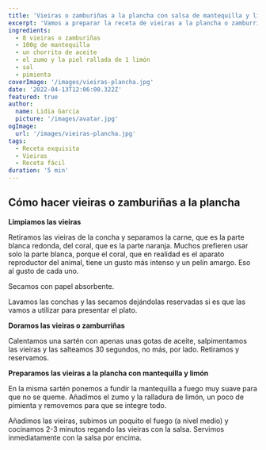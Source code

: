 ```yaml
---
title: 'Vieiras o zamburiñas a la plancha con salsa de mantequilla y limón'
excerpt: 'Vamos a preparar la receta de vieiras a la plancha o zamburriñas a la plancha, porque como veremos más adelante son dos moluscos gallegos parecidos pero no iguales, ...'
ingredients:
  - 8 vieiras o zamburiñas
  - 100g de mantequilla
  - un chorrito de aceite
  - el zumo y la piel rallada de 1 limón
  - sal
  - pimienta
coverImage: '/images/vieiras-plancha.jpg'
date: '2022-04-13T12:06:00.322Z'
featured: true
author:
  name: Lidia Garcia
  picture: '/images/avatar.jpg'
ogImage:
  url: '/images/vieiras-plancha.jpg'
tags:
  - Receta exquisita
  - Vieiras
  - Receta fácil
duration: '5 min'
---
```


## Cómo hacer vieiras o zamburiñas a la plancha

**Limpiamos las vieiras**

Retiramos las vieiras de la concha y separamos la carne, que es la parte blanca redonda, del coral, que es la parte naranja. Muchos prefieren usar solo la parte blanca, porque el coral, que en realidad es el aparato reproductor del animal, tiene un gusto más intenso y un pelín amargo. Eso al gusto de cada uno.

Secamos con papel absorbente.

Lavamos las conchas y las secamos dejándolas reservadas si es que las vamos a utilizar para presentar el plato.

**Doramos las vieiras o zamburriñas**

Calentamos una sartén con apenas unas gotas de aceite, salpimentamos las vieiras y las salteamos 30 segundos, no más, por lado. Retiramos y reservamos.

**Preparamos las vieiras a la plancha con mantequilla y limón**

En la misma sartén ponemos a fundir la mantequilla a fuego muy suave para que no se queme. Añadimos el zumo y la ralladura de limón, un poco de pimienta y removemos para que se integre todo.

Añadimos las vieiras, subimos un poquito el fuego (a nivel medio) y cocinamos 2-3 minutos regando las vieiras con la salsa. Servimos inmediatamente con la salsa por encima.
